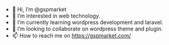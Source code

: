 - 👋 Hi, I’m @gspmarket
- 👀 I’m interested in web technology.
- 🌱 I’m currently learning wordpress development and laravel.
- 💞️ I’m looking to collaborate on wordpress theme and plugin.
- 📫 How to reach me on https://gspmarket.com/

<!---
gspmarket/gspmarket is a ✨ special ✨ repository because its `README.md` (this file) appears on your GitHub profile.
You can click the Preview link to take a look at your changes.
--->
